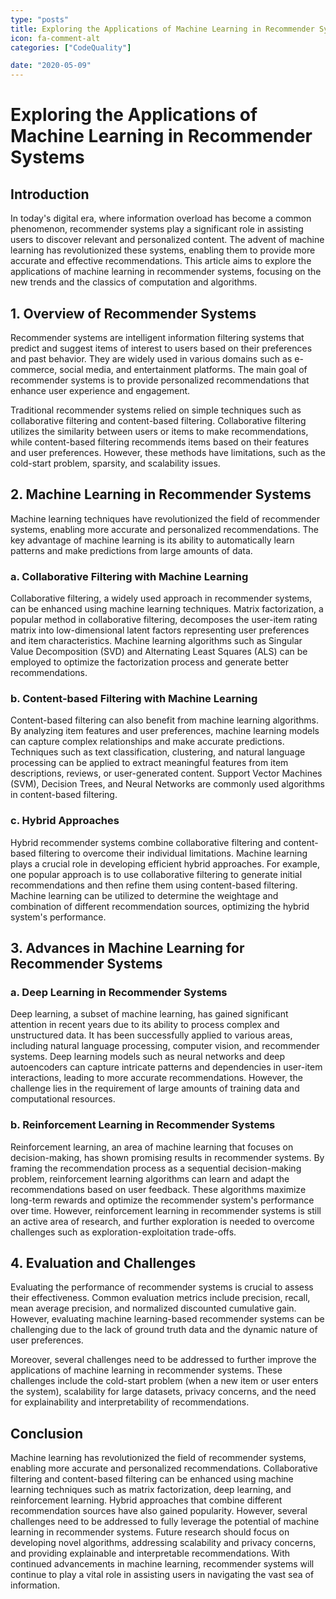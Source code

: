```yaml
---
type: "posts"
title: Exploring the Applications of Machine Learning in Recommender Systems
icon: fa-comment-alt
categories: ["CodeQuality"]

date: "2020-05-09"
---
```




# Exploring the Applications of Machine Learning in Recommender Systems

## Introduction

In today's digital era, where information overload has become a common phenomenon, recommender systems play a significant role in assisting users to discover relevant and personalized content. The advent of machine learning has revolutionized these systems, enabling them to provide more accurate and effective recommendations. This article aims to explore the applications of machine learning in recommender systems, focusing on the new trends and the classics of computation and algorithms.

## 1. Overview of Recommender Systems

Recommender systems are intelligent information filtering systems that predict and suggest items of interest to users based on their preferences and past behavior. They are widely used in various domains such as e-commerce, social media, and entertainment platforms. The main goal of recommender systems is to provide personalized recommendations that enhance user experience and engagement.

Traditional recommender systems relied on simple techniques such as collaborative filtering and content-based filtering. Collaborative filtering utilizes the similarity between users or items to make recommendations, while content-based filtering recommends items based on their features and user preferences. However, these methods have limitations, such as the cold-start problem, sparsity, and scalability issues.

## 2. Machine Learning in Recommender Systems

Machine learning techniques have revolutionized the field of recommender systems, enabling more accurate and personalized recommendations. The key advantage of machine learning is its ability to automatically learn patterns and make predictions from large amounts of data.

### a. Collaborative Filtering with Machine Learning

Collaborative filtering, a widely used approach in recommender systems, can be enhanced using machine learning techniques. Matrix factorization, a popular method in collaborative filtering, decomposes the user-item rating matrix into low-dimensional latent factors representing user preferences and item characteristics. Machine learning algorithms such as Singular Value Decomposition (SVD) and Alternating Least Squares (ALS) can be employed to optimize the factorization process and generate better recommendations.

### b. Content-based Filtering with Machine Learning

Content-based filtering can also benefit from machine learning algorithms. By analyzing item features and user preferences, machine learning models can capture complex relationships and make accurate predictions. Techniques such as text classification, clustering, and natural language processing can be applied to extract meaningful features from item descriptions, reviews, or user-generated content. Support Vector Machines (SVM), Decision Trees, and Neural Networks are commonly used algorithms in content-based filtering.

### c. Hybrid Approaches

Hybrid recommender systems combine collaborative filtering and content-based filtering to overcome their individual limitations. Machine learning plays a crucial role in developing efficient hybrid approaches. For example, one popular approach is to use collaborative filtering to generate initial recommendations and then refine them using content-based filtering. Machine learning can be utilized to determine the weightage and combination of different recommendation sources, optimizing the hybrid system's performance.

## 3. Advances in Machine Learning for Recommender Systems

### a. Deep Learning in Recommender Systems

Deep learning, a subset of machine learning, has gained significant attention in recent years due to its ability to process complex and unstructured data. It has been successfully applied to various areas, including natural language processing, computer vision, and recommender systems. Deep learning models such as neural networks and deep autoencoders can capture intricate patterns and dependencies in user-item interactions, leading to more accurate recommendations. However, the challenge lies in the requirement of large amounts of training data and computational resources.

### b. Reinforcement Learning in Recommender Systems

Reinforcement learning, an area of machine learning that focuses on decision-making, has shown promising results in recommender systems. By framing the recommendation process as a sequential decision-making problem, reinforcement learning algorithms can learn and adapt the recommendations based on user feedback. These algorithms maximize long-term rewards and optimize the recommender system's performance over time. However, reinforcement learning in recommender systems is still an active area of research, and further exploration is needed to overcome challenges such as exploration-exploitation trade-offs.

## 4. Evaluation and Challenges

Evaluating the performance of recommender systems is crucial to assess their effectiveness. Common evaluation metrics include precision, recall, mean average precision, and normalized discounted cumulative gain. However, evaluating machine learning-based recommender systems can be challenging due to the lack of ground truth data and the dynamic nature of user preferences.

Moreover, several challenges need to be addressed to further improve the applications of machine learning in recommender systems. These challenges include the cold-start problem (when a new item or user enters the system), scalability for large datasets, privacy concerns, and the need for explainability and interpretability of recommendations.

## Conclusion

Machine learning has revolutionized the field of recommender systems, enabling more accurate and personalized recommendations. Collaborative filtering and content-based filtering can be enhanced using machine learning techniques such as matrix factorization, deep learning, and reinforcement learning. Hybrid approaches that combine different recommendation sources have also gained popularity. However, several challenges need to be addressed to fully leverage the potential of machine learning in recommender systems. Future research should focus on developing novel algorithms, addressing scalability and privacy concerns, and providing explainable and interpretable recommendations. With continued advancements in machine learning, recommender systems will continue to play a vital role in assisting users in navigating the vast sea of information.
